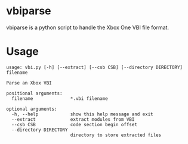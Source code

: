 # vbiparse
vbiparse is a python script to handle the Xbox One VBI file format.

# Usage
```
usage: vbi.py [-h] [--extract] [--csb CSB] [--directory DIRECTORY] filename

Parse an Xbox VBI

positional arguments:
  filename              *.vbi filename

optional arguments:
  -h, --help            show this help message and exit
  --extract             extract modules from VBI
  --csb CSB             code section begin offset
  --directory DIRECTORY
                        directory to store extracted files

```
